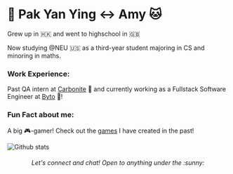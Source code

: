 # :tea: Pak Yan Ying :left_right_arrow: Amy :cat:

Grew up in :hong_kong: and went to highschool in :uk:

Now studying @NEU :us: as a third-year student majoring in CS and minoring in maths.


### Work Experience:

Past QA intern at [Carbonite](https://www.carbonite.com/) :dizzy: and currently working as a Fullstack Software Engineer at [Byto](https://www.byto.tech/) :bread:!

### Fun Fact about me:

A big :video_game:-gamer! Check out the [games](https://amywhying.itch.io/) I have created in the past!

![Github stats](https://github-readme-stats.vercel.app/api?username=amywhying)

<h6 align="center">
Let's connect and chat! Open to anything under the :sunny:
</h6>
<!--
**amywhying/amywhying** is a ✨ _special_ ✨ repository because its `README.md` (this file) appears on your GitHub profile.

### :speech_balloon: Contact Info


### :file_folder: Current Project 

I'm currently 

<details>
- 🔭 I’m currently working on ...
- 🌱 I’m currently learning ...
- 👯 I’m looking to collaborate on ...
- 🤔 I’m looking for help with ...
- 💬 Ask me about ...
- 📫 How to reach me: ...
- 😄 Pronouns: ...
- ⚡ Fun fact: ...
-->
